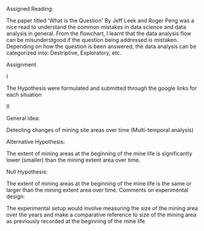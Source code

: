 Assigned Reading:

The paper titled 'What is the Question' By Jeff Leek and Roger Peng was a nice read to understand the common mistakes in data science and data analysis in general.
From the flowchart, I learnt that the data analysis flow can be misunderstgood if the question being addressed is mistaken. Depending on how the question is been answered, the data analysis can be categorized into: Destriptive, Exploratory, etc.

Assignment

I

The Hypothesis were formulated and submitted through the google links for each situation

II

General idea:

Detecting changes of mining site areas over time (Multi-temporal analysis)

Alternative Hypothesis:

The extent of mining areas at the beginning of the mine life is significantly lower (smaller) than the mining extent area over time. 

Null Hypothesis:

The extent of mining areas at the beginning of the mine life is the same or larger than the mining extent area over time.
Comments on experimental design:

The experimental setup would involve measuring the size of the mining area over the years and make a comparative reference to size of the mining area as previously recorded at the beginning of the mine life
